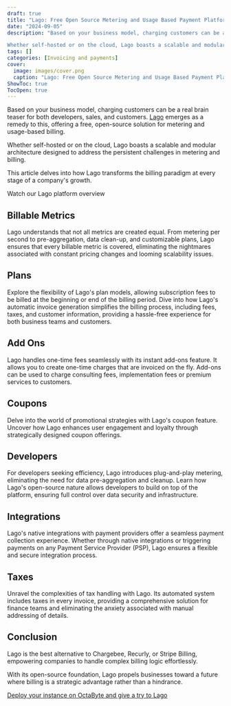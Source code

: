 ```yaml
---
draft: true
title: "Lago: Free Open Source Metering and Usage Based Payment Platform"
date: "2024-09-05"
description: "Based on your business model, charging customers can be a real brain teaser for both developers, sales, and customers. Lago emerges as a remedy to this, offering a free, open-source solution for metering and usage-based billing.

Whether self-hosted or on the cloud, Lago boasts a scalable and modular architecture designed"
tags: []
categories: [Invoicing and payments]
cover:
  image: images/cover.png
  caption: "Lago: Free Open Source Metering and Usage Based Payment Platform"
ShowToc: true
TocOpen: true
---
```



Based on your business model, charging customers can be a real brain teaser for both developers, sales, and customers. [Lago](https://octabyte.io/open-source/lago?ref=blog.octabyte.io) emerges as a remedy to this, offering a free, open\-source solution for metering and usage\-based billing. 

Whether self\-hosted or on the cloud, Lago boasts a scalable and modular architecture designed to address the persistent challenges in metering and billing. 

This article delves into how Lago transforms the billing paradigm at every stage of a company's growth.



Watch our Lago platform overview



## **Billable Metrics**

Lago understands that not all metrics are created equal. From metering per second to pre\-aggregation, data clean\-up, and customizable plans, Lago ensures that every billable metric is covered, eliminating the nightmares associated with constant pricing changes and looming scalability issues.

## **Plans**

Explore the flexibility of Lago's plan models, allowing subscription fees to be billed at the beginning or end of the billing period. Dive into how Lago's automatic invoice generation simplifies the billing process, including fees, taxes, and customer information, providing a hassle\-free experience for both business teams and customers.

## **Add Ons**

Lago handles one\-time fees seamlessly with its instant add\-ons feature. It allows you to create one\-time charges that are invoiced on the fly. Add\-ons can be used to charge consulting fees, implementation fees or premium services to customers.

## **Coupons**

Delve into the world of promotional strategies with Lago's coupon feature. Uncover how Lago enhances user engagement and loyalty through strategically designed coupon offerings.

## **Developers**

For developers seeking efficiency, Lago introduces plug\-and\-play metering, eliminating the need for data pre\-aggregation and cleanup. Learn how Lago's open\-source nature allows developers to build on top of the platform, ensuring full control over data security and infrastructure.

## **Integrations**

Lago's native integrations with payment providers offer a seamless payment collection experience. Whether through native integrations or triggering payments on any Payment Service Provider (PSP), Lago ensures a flexible and secure integration process.

## **Taxes**

Unravel the complexities of tax handling with Lago. Its automated system includes taxes in every invoice, providing a comprehensive solution for finance teams and eliminating the anxiety associated with manual addressing of details.

## Conclusion

Lago is the best alternative to Chargebee, Recurly, or Stripe Billing, empowering companies to handle complex billing logic effortlessly. 

With its open\-source foundation, Lago propels businesses toward a future where billing is a strategic advantage rather than a hindrance.

[Deploy your instance on OctaByte and give a try to Lago](https://octabyte.io/open-source/lago?ref=blog.octabyte.io)



